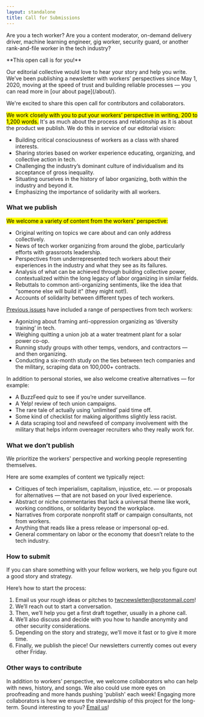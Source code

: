 ```yaml
---
layout: standalone
title: Call for Submissions
---
```


<div class="d-block bg-light pt-3 pl-3 pr-3 mt-4 mb-4 border rounded" markdown="1">
<p class="lead" markdown="1">
Are you a tech worker? Are you a content moderator, on-demand delivery driver, machine learning engineer, gig worker, security guard, or another rank-and-file worker in the tech industry?
</p>

<p class="lead" markdown="1">
**This open call is for you!**
</p>

<p class="lead" markdown="1">
Our editorial collective would love to hear your story and help you write. We’ve been publishing a newsletter with workers’ perspectives since May 1, 2020, moving at the speed of trust and building reliable processes &mdash; you can read more in [our about page](/about/).
</p>

<p class="lead" markdown="1">
We're excited to share this open call for contributors and collaborators.
</p>
</div>

<mark>We work closely with you to put your workers’ perspective in writing, 200 to 1,200 words.</mark> It's as much about the process and relationship as it is about the product we publish. We do this in service of our editorial vision:

- Building critical consciousness of workers as a class with shared interests.
- Sharing stories based on worker experience educating, organizing, and collective action in tech.
- Challenging the industry’s dominant culture of individualism and its acceptance of gross inequality.
- Situating ourselves in the history of labor organizing, both within the industry and beyond it.
- Emphasizing the importance of solidarity with all workers.

### What we publish

<mark>We welcome a variety of content from the workers' perspective:</mark>

- Original writing on topics we care about and can only address collectively.
- News of tech worker organizing from around the globe, particularly efforts with grassroots leadership.
- Perspectives from underrepresented tech workers about their experiences in the industry and what they see as its failures.
- Analysis of what can be achieved through building collective power, contextualized within the long legacy of labor organizing in similar fields.
- Rebuttals to common anti-organizing sentiments, like the idea that "someone else will build it" (they might not!).
- Accounts of solidarity between different types of tech workers.

<a href="/archive/">Previous issues</a> have included a range of perspectives from tech workers:

- Agonizing about framing anti-oppression organizing as ‘diversity training’ in tech.
- Weighing quitting a union job at a water treatment plant for a solar power co-op.
- Running study groups with other temps, vendors, and contractors &mdash; and then organizing.
- Conducting a six-month study on the ties between tech companies and the military, scraping data on 100,000+ contracts.

In addition to personal stories, we also welcome creative alternatives &mdash; for example:

- A BuzzFeed quiz to see if you’re under surveillance.
- A Yelp! review of tech union campaigns.
- The rare tale of actually using ‘unlimited’ paid time off.
- Some kind of checklist for making algorithms slightly less racist.
- A data scraping tool and newsfeed of company involvement with the military that helps inform overeager recruiters who they really work for.

### What we don’t publish

We prioritize the workers' perspective and working people representing themselves.

Here are some examples of content we typically reject:

- Critiques of tech imperialism, capitalism, injustice, etc. &mdash; or proposals for alternatives &mdash; that are not based on your lived experience.
- Abstract or niche commentaries that lack a universal theme like work, working conditions, or solidarity beyond the workplace.
- Narratives from corporate nonprofit staff or campaign consultants, not from workers.
- Anything that reads like a press release or impersonal op-ed.
- General commentary on labor or the economy that doesn’t relate to the tech industry.

### How to submit

If you can share something with your fellow workers, we help you figure out a good story and strategy.

Here’s how to start the process:

1. Email us your rough ideas or pitches to [twcnewsletter@protonmail.com](mailto:twcnewsletter@protonmail.com)!
1. We’ll reach out to start a conversation.
1. Then, we’ll help you get a first draft together, usually in a phone call.
1. We’ll also discuss and decide with you how to handle anonymity and other security considerations.
1. Depending on the story and strategy, we’ll move it fast or to give it more time.
1. Finally, we publish the piece! Our newsletters currently comes out every other Friday.


### Other ways to contribute

In addition to workers’ perspective, we welcome collaborators who can help with news, history, and songs. We also could use more eyes on proofreading and more hands pushing 'publish' each week! Engaging more collaborators is how we ensure the stewardship of this project for the long-term. Sound interesting to you? [Email us](mailto:twcnewsletter@protonmail.com)!
